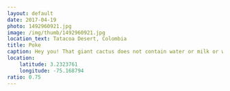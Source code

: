 ```yaml
---
layout: default
date: 2017-04-19
photo: 1492960921.jpg
image: /img/thumb/1492960921.jpg
location_text: Tatacoa Desert, Colombia
title: Poke
caption: Hey you! That giant cactus does not contain water or milk or whatsoever, only woods. It can live up to 200 years old :O
location:
    latitude: 3.2323761
    longitude: -75.168794
ratio: 0.75
---
```

